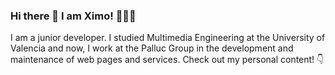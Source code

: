 ### Hi there 👋 I am Ximo! 👨🏻‍💻

I am a junior developer. I studied Multimedia Engineering at the University of Valencia and now, I work at the Palluc Group in the development and maintenance of web pages and services. Check out my personal content! 👇
